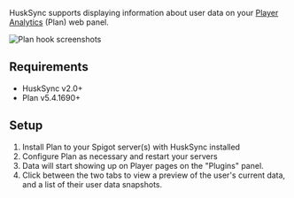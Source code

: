 HuskSync supports displaying information about user data on your [Player Analytics](https://github.com/plan-player-analytics/Plan) (Plan) web panel.

![Plan hook screenshots](https://raw.githubusercontent.com/WiIIiam278/HuskSync/master/images/plan-hook.png)

## Requirements
- HuskSync v2.0+
- Plan v5.4.1690+

## Setup
1. Install Plan to your Spigot server(s) with HuskSync installed
2. Configure Plan as necessary and restart your servers
3. Data will start showing up on Player pages on the "Plugins" panel.
4. Click between the two tabs to view a preview of the user's current data, and a list of their user data snapshots.